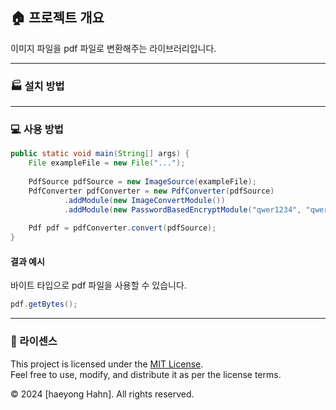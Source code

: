## 🏠 프로젝트 개요
이미지 파일을 pdf 파일로 변환해주는 라이브러리입니다.

---

### 🏭 설치 방법

---

### 💻 사용 방법
```java
public static void main(String[] args) {
	File exampleFile = new File("...");
	
	PdfSource pdfSource = new ImageSource(exampleFile);
	PdfConverter pdfConverter = new PdfConverter(pdfSource)
            .addModule(new ImageConvertModule())
            .addModule(new PasswordBasedEncryptModule("qwer1234", "qwer1234"));
	
	Pdf pdf = pdfConverter.convert(pdfSource);
}
```
#### 결과 예시
바이트 타입으로 pdf 파일을 사용할 수 있습니다.
```java
pdf.getBytes();
```

---

### 📖 라이센스
This project is licensed under the [MIT License](https://github.com/haeyonghahn/converter-to-pdf/blob/master/LICENSE).   
Feel free to use, modify, and distribute it as per the license terms.

© 2024 [haeyong Hahn]. All rights reserved.


